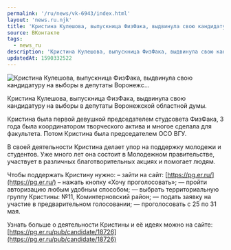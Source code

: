 ```yaml
---
permalink: '/ru/news/vk-6943/index.html'
layout: 'news.ru.njk'
title: 'Кристина Кулешова, выпускница ФизФака, выдвинула свою кандидатуру на выборы в депутаты Воронежс'
source: ВКонтакте
tags:
  - news_ru
description: 'Кристина Кулешова, выпускница ФизФака, выдвинула свою кандидатуру на выборы в депутаты Воронежс…'
updatedAt: 1590332522
---
```

![Кристина Кулешова, выпускница ФизФака, выдвинула свою кандидатуру на выборы в депутаты Воронежс…](https://sun9-37.userapi.com/impg/c850608/v850608379/175d6b/3K6FjnTlgXQ.jpg?size=810x924&quality=96&proxy=1&sign=14e9085d5a555df223b50f5708b5bfb8&c_uniq_tag=wb4iF7k0mNjBygUyw8_LSrSbB3ZJ72_Dfu5DumTVWbs&type=album)

Кристина Кулешова, выпускница ФизФака, выдвинула свою кандидатуру на выборы в депутаты Воронежской областной думы.

Кристина была первой девушкой председателем студсовета ФизФака, 3 года была координатором творческого актива и многое сделала для факультета. Потом Кристина была председателем ОСО ВГУ.

В своей деятельности Кристина делает упор на поддержку молодежи и студентов. Уже много лет она состоит в Молодежном правительстве, участвует в различных благотворительных акциях и помогает людям.

Чтобы поддержать Кристину нужно:
– зайти на сайт: [https://pg.er.ru/](https://pg.er.ru/)
– нажать кнопку «Хочу проголосовать»;
— пройти авторизацию любым удобным способом;
— выбрать территориальную группу Кристины: №11, Коминтерновский район;
— подать заявку на участие в предварительном голосовании;
— проголосовать с 25 по 31 мая.

Узнать больше о деятельности Кристины и её идеях можно на сайте: [https://pg.er.ru/pub/candidate/18726](https://pg.er.ru/pub/candidate/18726)
